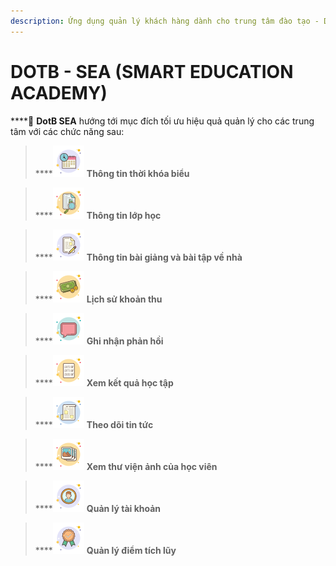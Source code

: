 ```yaml
---
description: Ứng dụng quản lý khách hàng dành cho trung tâm đào tạo - DotB SEA
---
```


# DOTB - SEA (SMART EDUCATION ACADEMY)

****:ocean: **DotB SEA** hướng tới mục đích tối ưu hiệu quả quản lý cho các trung tâm với các chức năng sau:

> ****<img src="../.gitbook/assets/schedule (2).png" alt="" data-size="original"> **Thông tin thời khóa biểu** &#x20;

> ****![](../.gitbook/assets/class.png) **Thông tin lớp học**

> ****![](<../.gitbook/assets/homework (1).png>) **Thông tin bài giảng và bài tập về nhà**&#x20;

> ****![](../.gitbook/assets/cash.png) **Lịch sử khoản thu**

> ****![](../.gitbook/assets/feedback.png) **Ghi nhận phản hồi**

> ****![](../.gitbook/assets/score.png) **Xem kết quả học tập**

> ****![](../.gitbook/assets/news.png) **Theo dõi tin tức**

> ****![](<../.gitbook/assets/gallery (1).png>) **Xem thư viện ảnh của học viên**

> ****![](<../.gitbook/assets/account (1).png>) **Quản lý tài khoản**

> ****![](../.gitbook/assets/loyalty.png) **Quản lý điểm tích lũy**
